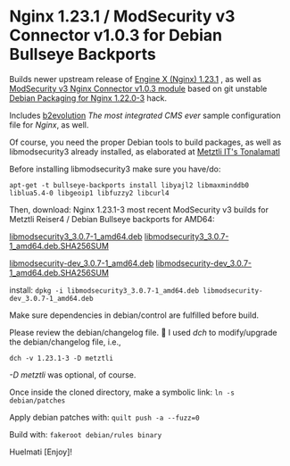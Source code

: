 Nginx 1.23.1 / ModSecurity v3 Connector v1.0.3 for Debian Bullseye Backports
============================================================================

 Builds newer upstream release of [Engine X (Nginx) 1.23.1](https://nginx.org) , as well as
 [ModSecurity v3 Nginx Connector v1.0.3 module](https://github.com/SpiderLabs/ModSecurity-nginx)
 based on git unstable [Debian Packaging for Nginx 1.22.0-3](https://salsa.debian.org/nginx-team/nginx.git) hack.
 
 Includes [b2evolution](https://b2evolution.net) *The most integrated CMS ever* sample configuration file for *Nginx*, as well. 

 Of course, you need the proper Debian tools to build packages, as well as libmodsecurity3 already installed,
 as elaborated at [Metztli IT's Tonalamatl ](https://metztli.blog/nochtli/build-libmodsecurity3-module-and-its)

 Before installing libmodsecurity3 make sure you have/do:

 `apt-get -t bullseye-backports install libyajl2 libmaxminddb0 liblua5.4-0 libgeoip1 libfuzzy2 libcurl4`

 Then, download:
 Nginx 1.23.1-3 most recent ModSecurity v3 builds for Metztli Reiser4 / Debian Bullseye backports for AMD64:

 [libmodsecurity3_3.0.7-1_amd64.deb](https://metztli.it/readOnlyEphemeral/libmodsecurity3_3.0.7-1-for-Bullseye/libmodsecurity3_3.0.7-1_amd64.deb)
 [libmodsecurity3_3.0.7-1_amd64.deb.SHA256SUM](https://metztli.it/readOnlyEphemeral/libmodsecurity3_3.0.7-1-for-Bullseye/libmodsecurity3_3.0.7-1_amd64.deb.SHA256SUM)

 [libmodsecurity-dev_3.0.7-1_amd64.deb](https://metztli.it/readOnlyEphemeral/libmodsecurity3_3.0.7-1-for-Bullseye/libmodsecurity-dev_3.0.7-1_amd64.deb)
 [libmodsecurity-dev_3.0.7-1_amd64.deb.SHA256SUM](https://metztli.it/readOnlyEphemeral/libmodsecurity3_3.0.7-1-for-Bullseye/libmodsecurity-dev_3.0.7-1_amd64.deb.SHA256SUM)

 install:
 `dpkg -i libmodsecurity3_3.0.7-1_amd64.deb libmodsecurity-dev_3.0.7-1_amd64.deb`


 Make sure dependencies in debian/control are fulfilled before build.

 Please review the debian/changelog file.
 :first_quarter_moon_with_face: I used *dch* to modify/upgrade the debian/changelog file, i.e.,

 `dch -v 1.23.1-3 -D metztli`

 *-D metztli* was optional, of course.

 Once inside the cloned directory, make a symbolic link:
 `ln -s debian/patches`

 Apply debian patches with:
 `quilt push -a --fuzz=0`
 
 Build with:
 `fakeroot debian/rules binary`


 Huelmati [Enjoy]!
